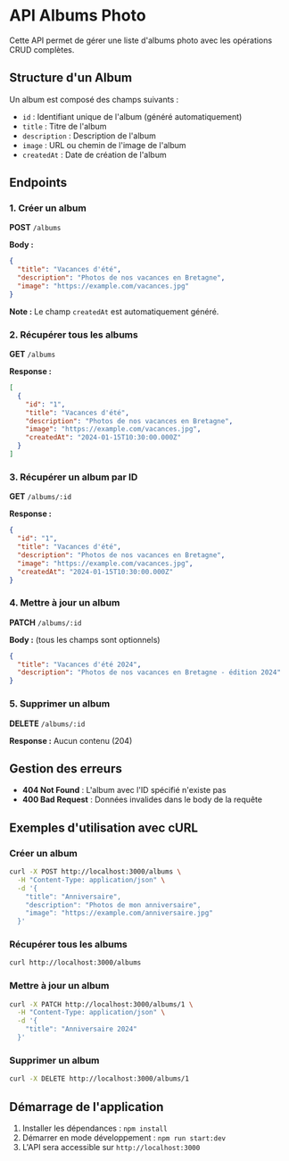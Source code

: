 # API Albums Photo

Cette API permet de gérer une liste d'albums photo avec les opérations CRUD complètes.

## Structure d'un Album

Un album est composé des champs suivants :
- `id` : Identifiant unique de l'album (généré automatiquement)
- `title` : Titre de l'album
- `description` : Description de l'album
- `image` : URL ou chemin de l'image de l'album
- `createdAt` : Date de création de l'album

## Endpoints

### 1. Créer un album
**POST** `/albums`

**Body :**
```json
{
  "title": "Vacances d'été",
  "description": "Photos de nos vacances en Bretagne",
  "image": "https://example.com/vacances.jpg"
}
```

**Note :** Le champ `createdAt` est automatiquement généré.

### 2. Récupérer tous les albums
**GET** `/albums`

**Response :**
```json
[
  {
    "id": "1",
    "title": "Vacances d'été",
    "description": "Photos de nos vacances en Bretagne",
    "image": "https://example.com/vacances.jpg",
    "createdAt": "2024-01-15T10:30:00.000Z"
  }
]
```

### 3. Récupérer un album par ID
**GET** `/albums/:id`

**Response :**
```json
{
  "id": "1",
  "title": "Vacances d'été",
  "description": "Photos de nos vacances en Bretagne",
  "image": "https://example.com/vacances.jpg",
  "createdAt": "2024-01-15T10:30:00.000Z"
}
```

### 4. Mettre à jour un album
**PATCH** `/albums/:id`

**Body :** (tous les champs sont optionnels)
```json
{
  "title": "Vacances d'été 2024",
  "description": "Photos de nos vacances en Bretagne - édition 2024"
}
```

### 5. Supprimer un album
**DELETE** `/albums/:id`

**Response :** Aucun contenu (204)

## Gestion des erreurs

- **404 Not Found** : L'album avec l'ID spécifié n'existe pas
- **400 Bad Request** : Données invalides dans le body de la requête

## Exemples d'utilisation avec cURL

### Créer un album
```bash
curl -X POST http://localhost:3000/albums \
  -H "Content-Type: application/json" \
  -d '{
    "title": "Anniversaire",
    "description": "Photos de mon anniversaire",
    "image": "https://example.com/anniversaire.jpg"
  }'
```

### Récupérer tous les albums
```bash
curl http://localhost:3000/albums
```

### Mettre à jour un album
```bash
curl -X PATCH http://localhost:3000/albums/1 \
  -H "Content-Type: application/json" \
  -d '{
    "title": "Anniversaire 2024"
  }'
```

### Supprimer un album
```bash
curl -X DELETE http://localhost:3000/albums/1
```

## Démarrage de l'application

1. Installer les dépendances : `npm install`
2. Démarrer en mode développement : `npm run start:dev`
3. L'API sera accessible sur `http://localhost:3000`

